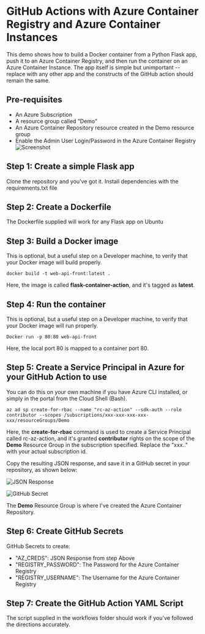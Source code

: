 # GitHub Actions with Azure Container Registry and Azure Container Instances
This demo shows how to build a Docker container from a Python Flask app, push it to an Azure Container Registry, and then run the container on an Azure Container Instance. The app itself is simple but unimportant -- replace with any other app and the constructs of the GitHub action should remain the same.

## Pre-requisites
- An Azure Subscription
- A resource group called "Demo"
- An Azure Container Repository resource created in the Demo resource group
- Enable the Admin User Login/Password in the Azure Container Registry
![Screenshot](https://github.com/marlinspike/flask-container-action/blob/master/img/acr_enable_admin_user.png)


## Step 1: Create a simple Flask app
Clone the repository and you've got it. Install dependencies with the requirements.txt file

## Step 2: Create a Dockerfile
The Dockerfile supplied will work for any Flask app on Ubuntu

## Step 3: Build a Docker image
This is optional, but a useful step on a Developer machine, to verify that your Docker image will build properly.

`docker build -t web-api-front:latest .`

Here, the image is called **flask-container-action**, and it's tagged as **latest**.

## Step 4: Run the container
This is optional, but a useful step on a Developer machine, to verify that your Docker image will run properly.

`Docker run -p 80:80 web-api-front`

Here, the local port 80 is mapped to a container port 80.

## Step 5: Create a Service Principal in Azure for your GitHub Action to use
You can do this on your own machine if you have Azure CLI installed, or simply in the portal from the Cloud Shell (Bash).

`az ad sp create-for-rbac --name "rc-az-action" --sdk-auth --role contributor --scopes /subscriptions/xxx-xxx-xxx-xxx-xxx/resourceGroups/Demo`

Here, the **create-for-rbac** command is used to create a Service Principal called rc-az-action, and it's granted **contributor** rights on the scope of the **Demo** Resource Group in the subscription specified. Replace the "xxx.." with your actual subscription id.

Copy the resulting JSON response, and save it in a GitHub secret in your repository, as shown below:

![JSON Response](https://github.com/marlinspike/flask-container-action/blob/master/img/JSON_Response.png)

![GitHub Secret](https://github.com/marlinspike/flask-container-action/blob/master/img/create_secret.jpg)

The **Demo** Resource Group is where I've created the Azure Container Repository.

## Step 6: Create GitHub Secrets
GitHub Secrets to create:
- "AZ_CREDS": JSON Response from step Above
- "REGISTRY_PASSWORD": The Password for the Azure Container Registry
- "REGISTRY_USERNAME": The Username for the Azure Container Registry

## Step 7: Create the GitHub Action YAML Script
The script supplied in the workflows folder should work if you've followed the directions accurately.